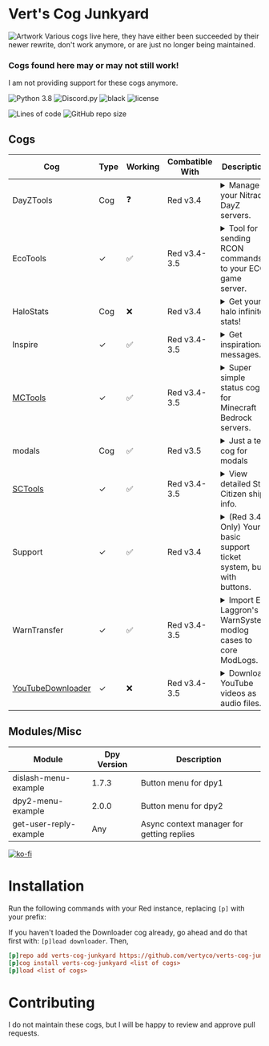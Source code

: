 # Vert's Cog Junkyard

![Artwork](https://i.imgur.com/8QGMhkj.png)
Various cogs live here, they have either been succeeded by their newer rewrite, don't work anymore, or are just no
longer being maintained.

### Cogs found here may or may not still work!

I am not providing support for these cogs anymore.

![Python 3.8](https://img.shields.io/badge/python-v3.8-orange?style=for-the-badge)
![Discord.py](https://img.shields.io/badge/discord-py-blue?style=for-the-badge)
![black](https://img.shields.io/badge/style-black-000000?style=for-the-badge&?link=https://github.com/psf/black)
![license](https://img.shields.io/github/license/Vertyco/verts-cog-junkyard?style=for-the-badge)

![Lines of code](https://img.shields.io/tokei/lines/github/Vertyco/verts-cog-junkyard?color=yellow&label=Lines&style=for-the-badge)
![GitHub repo size](https://img.shields.io/github/repo-size/Vertyco/verts-cog-junkyard?color=blueviolet&style=for-the-badge)

## Cogs

| Cog                                              | Type | Working | Combatible With | Description                                                                                                                                                                                                                                                                                                                                                                                                   |
|--------------------------------------------------|------|---------|-----------------|---------------------------------------------------------------------------------------------------------------------------------------------------------------------------------------------------------------------------------------------------------------------------------------------------------------------------------------------------------------------------------------------------------------|
| DayZTools                                        | Cog  | ❓       | Red v3.4        | <details><summary>Manage your Nitrado DayZ servers.</summary> Status logs, player counts, management commands ect...</details>                                                                                                                                                                                                                                                                                |
| EcoTools                                         | ✓    | ✅       | Red v3.4-3.5    | <details><summary>Tool for sending RCON commands to your ECO game server.</summary> Add your servers and send RCON commands through discord.</details>                                                                                                                                                                                                                                                        |
| HaloStats                                        | Cog  | ❌       | Red v3.4        | <details><summary>Get your halo infinite stats!</summary> Pull stats via webscraping.</details>                                                                                                                                                                                                                                                                                                               |
| Inspire                                          | ✓    | ✅       | Red v3.4-3.5    | <details><summary>Get inspirational messages.</summary> Super simple cog that replies to certain sad words with positive encouragements, and responds to the [p]inspire command with an inspirational quote using zenquotes.io API. Note: this cog was my very first project just to get the feel for Red so it's not very big and there aren't any plans of expanding it at the moment.</details>            |
| [MCTools](mctools/README.md)                     | ✓    | ✅       | Red v3.4-3.5    | <details><summary>Super simple status cog for Minecraft Bedrock servers.</summary> Displays a status embed showing server version and player count. Only for BEDROCK dedicated servers since there is already one that supports Java.</details>                                                                                                                                                               |
| modals                                           | Cog  | ✅       | Red v3.5        | <details><summary>Just a test cog for modals</summary> Literally that's it</details>                                                                                                                                                                                                                                                                                                                          |
| [SCTools](sctools/README.md)                     | ✓    | ✅       | Red v3.4-3.5    | <details><summary>View detailed Star Citizen ship info.</summary> Right now there is only one command (scships) that displays detailed info for ships in SC, you can use "[p]scships shipname" to search for a specific ship.</details>                                                                                                                                                                       |
| Support                                          | ✓    | ✅       | Red v3.4        | <details><summary>(Red 3.4 Only) Your basic support ticket system, but with buttons.</summary> Configure a ticket category and support message for the button to be added to, includes ticket log feature and optional transcripts.</details>                                                                                                                                                                 |
| WarnTransfer                                     | ✓    | ✅       | Red v3.4-3.5    | <details><summary>Import El Laggron's WarnSystem modlog cases to core ModLogs.</summary> This cog has one command, which simply imports all WarnSystem cases to core modlogs. Only the owner can run it and it imports the data globally for all guilds the bot is in.</details>                                                                                                                              |
| [YouTubeDownloader](youtubedownloader/README.md) | ✓    | ❌       | Red v3.4-3.5    | <details><summary>Download YouTube videos as audio files.</summary> Allows you to download entire playlists, all videos from a channel, or individual videos as audio files. You can either download them locally or have them sent directly to discord. WARNING: Downloading YouTube videos via 3rd party methods is against their ToS and I am not responsible if you get your bots ip suspended.</details> |

## Modules/Misc

| Module                 | Dpy Version | Description                               |
|------------------------|-------------|-------------------------------------------|
| dislash-menu-example   | 1.7.3       | Button menu for dpy1                      |
| dpy2-menu-example      | 2.0.0       | Button menu for dpy2                      |
| get-user-reply-example | Any         | Async context manager for getting replies |

[![ko-fi](https://ko-fi.com/img/githubbutton_sm.svg)](https://ko-fi.com/vertyco)

# Installation

Run the following commands with your Red instance, replacing `[p]` with your prefix:

If you haven't loaded the Downloader cog already, go ahead and do that first with: `[p]load downloader`. Then,

```ini
[p]repo add verts-cog-junkyard https://github.com/vertyco/verts-cog-junkyard
[p]cog install verts-cog-junkyard <list of cogs>
[p]load <list of cogs>
```

# Contributing

I do not maintain these cogs, but I will be happy to review and approve pull requests.

